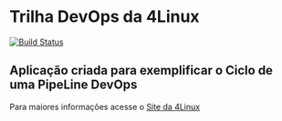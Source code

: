 # Trilha DevOps da 4Linux

<!-- Altere a Flag abaixo com sua URL do Travis -->
[![Build Status](https://travis-ci.org/insba/DevOpsLab-HelloWorld.svg?branch=master)](https://travis-ci.org/insba/DevOpsLab-HelloWorld)

## Aplicação criada para exemplificar o Ciclo de uma PipeLine DevOps


Para maiores informações acesse o [Site da 4Linux](https://www.4linux.com.br/cursos/devops)
